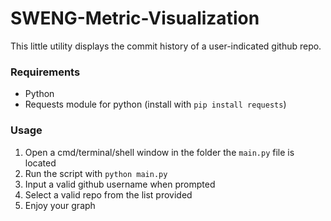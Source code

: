 # SWENG-Metric-Visualization

This little utility displays the commit history of a user-indicated github repo. 

### Requirements
* Python
* Requests module for python (install with `pip install requests`)

### Usage
1. Open a cmd/terminal/shell window in the folder the `main.py` file is located
2. Run the script with `python main.py`
3. Input a valid github username when prompted
4. Select a valid repo from the list provided
5. Enjoy your graph